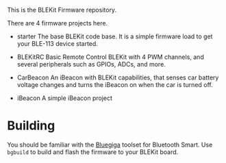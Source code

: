 This is the BLEKit Firmware repository.

There are 4 firmware projects here. 

* starter
The base BLEKit code base. It is a simple firmware load to get your BLE-113 device started.

* BLEKitRC
Basic Remote Control BLEKit with 4 PWM channels, and several peripherals such as GPIOs, ADCs, and more.

* CarBeacon
An iBeacon with BLEKit capabilities, that senses car battery voltage changes and turns the iBeacon on when
the car is turned off.

* iBeacon
A simple iBeacon project

# Building

You should be familiar with the [Bluegiga](http://bluegiga.com) toolset for Bluetooth Smart. 
Use `bgbuild` to build and flash the firmware to your BLEKit board.
